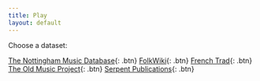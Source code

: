 ```yaml
---
title: Play
layout: default
---
```


Choose a dataset:

[The Nottingham Music Database](javascript:getMusic("abcsourceforge")){: .btn}
[FolkWiki](javascript:getMusic("folkwiki")){: .btn}
[French Trad](javascript:getMusic("tradfrance")){: .btn}
[The Old Music Project](javascript:getMusic("oldmusic")){: .btn}
[Serpent Publications](javascript:getMusic("serpent")){: .btn}

<div id="music"><pre></pre><span id="caret" class="hidden animate"></span></div>

<script src="{{ '/assets/js/get_music.js' | relative_url }}"></script>

